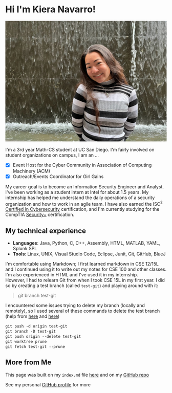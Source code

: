 # Hi I'm Kiera Navarro!

[<img src="IMG_0706.jpg">]()

I'm a 3rd year Math-CS student at UC San Diego. I'm fairly involved on student organizations on campus, I am an ...
- [X] Event Host for the Cyber Community in Association of Computing Machinery (ACM) 
- [X] Outreach/Events Coordinator for Girl Gains

My career goal is to become an Information Security Engineer and Analyst. I've been working as a student intern at Intel for about 1.5 years. My internship has helped me understand the daily operations of a security organization and how to work in an agile team. I have also earned the ISC<sup>2</sup> [Certified in Cybersecurity](https://www.isc2.org/certified-in-cybersecurity?filter=featured&searchRoot=A82B5ABE5FF04271998AE8A4B5D7DEFD) certification, and I'm currently studying for the CompTIA [Security+](https://www.comptia.org/certifications/security) certification. 

## My technical experience

* **Languages**: Java, Python, C, C++, Assembly, HTML, MATLAB, YAML, Splunk SPL
* **Tools**: Linux, UNIX, Visual Studio Code, Eclipse, Junit, Git, GitHub, BlueJ 

I'm comfortable using Markdown; I first learned markdown in CSE 12/15L and I continued using it to write out my notes for CSE 100 and other classes. I'm also experienced in HTML and I've used it in my internship. <br>
However, I had to relearn Git from when I took CSE 15L in my first year. I did so by creating a test branch (called `test-git`) and playing around with it:
> git branch test-git

I encountered some issues trying to delete my branch (locally and remotely), so I used several of these commands to delete the test branch (help from [here](https://www.git-tower.com/learn/git/faq/delete-remote-branch) and [here](https://stackoverflow.com/questions/2003505/how-do-i-delete-a-git-branch-locally-and-remotely))
```
git push -d origin test-git
git branch -D test-git
git push origin --delete test-git
git worktree prune
git fetch test-git --prune
```

## More from Me

This page was built on my `index.md` file [here](https://github.com/kieraliz/cse110/blob/main/index.md) and on my [GitHub repo](https://github.com/kieraliz/cse110)

See my personal [GitHub profile](https://github.com/kieraliz) for more

